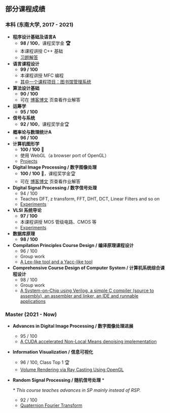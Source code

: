## 部分课程成绩

### 本科 (东南大学, 2017 - 2021)

- **程序设计基础及语言A**
  - **98 / 100**，课程奖学金 **🏆**
  - 本课程讲授 C++ 基础
  - [习题解答](https://github.com/z0gSh1u/cpphomework)
- **语言课程设计**
  - **99 / 100**
  - 本课程讲授 MFC 编程
  - [其中一个课程项目：图书馆管理系统](https://github.com/z0gSh1u/library-manage-mfc)
- **算法设计基础**
  - **90 / 100**
  - 可在 [博客博文](blogs.html) 页查看作业解答
- **运筹学**
  - **95 / 100**
- **信号与系统**
  - **92 / 100**，课程奖学金🏆
- **概率论与数理统计A**
  - **96 / 100**
- **计算机图形学**
  - **100 / 100** 🎉
  - 使用 WebGL（a browser port of OpenGL）
  - [Projects](https://github.com/z0gSh1u/typed-webgl)
- **Digital Image Processing / 数字图像处理**
  - **100 / 100** 🎉，课程奖学金🏆
  - 可在 [博客博文](blogs.html) 页查看作业解答
- **Digital Signal Processing / 数字信号处理**
  - 94 / 100
  - Teaches DFT, z transform, FFT, DHT, DCT, Linear Filters and so on
  - [Experiments](https://zzk.cnblogs.com/my/s/blogpost-p?Keywords=%E6%95%B0%E5%AD%97%E4%BF%A1%E5%8F%B7%E5%A4%84%E7%90%86)
- **VLSI 系统导论**
  - **97 / 100**
  - 本课程讲授 MOS 管级电路、CMOS 等
  - [Experiments](https://github.com/z0gSh1u/VLSI-EXP)
- **数据库原理**
  - **98 / 100**
- **Compilation Principles Course Design / 编译原理课程设计**
  - 96 / 100
  - Group work
  - [A Lex-like tool and a Yacc-like tool](https://github.com/z0gSh1u/seu-lex-yacc)
- **Comprehensive Course Design of Computer System / 计算机系统综合课程设计**
  - 98 / 100
  - Group work
  - [A System-on-Chip using Verilog, a simple C compiler (source to assembly), an assembler and linker, an IDE and runnable applications](https://github.com/z0gSh1u/minisys)

### Master (2021 - Now)

- **Advances in Digital Image Processing / 数字图像处理进展**

  - 95 / 100
  - [A CUDA accelerated Non-Local Means denoising implementation](https://github.com/z0gSh1u/nlm-cuda)

- **Information Visualization / 信息可视化**

  - 96 / 100, Class Top 1 🏆
  - [Volume Rendering via Ray Casting Using OpenGL](https://github.com/z0gSh1u/seu-viz)

- **Random Signal Processing / 随机信号处理** *

  *\* This course teaches advances in SP mainly instead of RSP.*

  - 92 / 100
  - [Quaternion Fourier Transform](https://github.com/z0gSh1u/qftpy)
